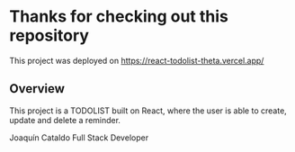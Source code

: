 # Thanks for checking out this repository

This project was deployed on https://react-todolist-theta.vercel.app/

## Overview

This project is a TODOLIST built on React, where the user is able to create, update and delete a reminder.


Joaquín Cataldo
Full Stack Developer

